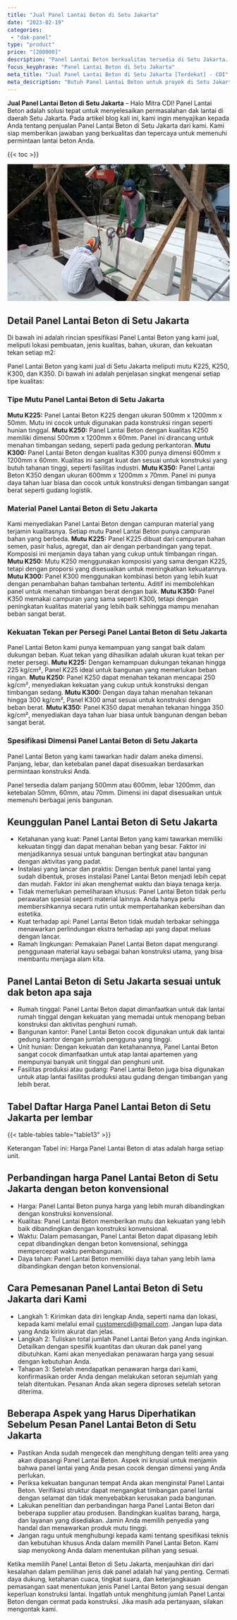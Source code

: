 ```yaml
---
title: "Jual Panel Lantai Beton di Setu Jakarta"
date: "2023-02-19"
categories:
 - "dak-panel"
type: "product"
price: "[200000]"
description: "Panel Lantai Beton berkualitas tersedia di Setu Jakarta. Solusi ideal untuk proyek konstruksi dengan standar terbaik, Panel Lantai Beton memberikan ketahanan optimal untuk lantai dak. Konsultasi gratis."
focus_keyphrase: "Panel Lantai Beton di Setu Jakarta"
meta_title: "Jual Panel Lantai Beton di Setu Jakarta [Terdekat] - CDI"
meta_description: "Butuh Panel Lantai Beton untuk proyek di Setu Jakarta?. Tersedia Panel Lantai Beton premium untuk proyek konstruksi. Harga terbaik hanya di sini."
---
```


**Jual Panel Lantai Beton di Setu Jakarta** – Halo Mitra CDI! Panel Lantai Beton adalah solusi tepat untuk menyelesaikan permasalahan dak lantai di daerah Setu Jakarta. Pada artikel blog kali ini, kami ingin menyajikan kepada Anda tentang penjualan Panel Lantai Beton di Setu Jakarta dari kami. Kami siap memberikan jawaban yang berkualitas dan tepercaya untuk memenuhi permintaan lantai beton Anda.

{{< toc >}}

![Jual Panel Lantai Beton di Setu Jakarta](/images/dak-panel/dak-panel-10.jpg)

## Detail Panel Lantai Beton di Setu Jakarta

Di bawah ini adalah rincian spesifikasi Panel Lantai Beton yang kami jual, meliputi lokasi pembuatan, jenis kualitas, bahan, ukuran, dan kekuatan tekan setiap m2:

Panel Lantai Beton yang kami jual di Setu Jakarta meliputi mutu K225, K250, K300, dan K350. Di bawah ini adalah penjelasan singkat mengenai setiap tipe kualitas:

### Tipe Mutu Panel Lantai Beton di Setu Jakarta

**Mutu K225:** Panel Lantai Beton K225 dengan ukuran 500mm x 1200mm x 50mm. Mutu ini cocok untuk digunakan pada konstruksi ringan seperti hunian tinggal.
**Mutu K250:** Panel Lantai Beton dengan kualitas K250 memiliki dimensi 500mm x 1200mm x 60mm. Panel ini dirancang untuk menahan timbangan sedang, seperti pada gedung perkantoran.
**Mutu K300:** Panel Lantai Beton dengan kualitas K300 punya dimensi 600mm x 1200mm x 60mm. Kualitas ini sangat kuat dan sesuai untuk konstruksi yang butuh tahanan tinggi, seperti fasilitas industri.
**Mutu K350:** Panel Lantai Beton K350 dengan ukuran 600mm x 1200mm x 70mm. Panel ini punya daya tahan luar biasa dan cocok untuk konstruksi dengan timbangan sangat berat seperti gudang logistik.

### Material Panel Lantai Beton di Setu Jakarta

Kami menyediakan Panel Lantai Beton dengan campuran material yang terjamin kualitasnya. Setiap mutu Panel Lantai Beton punya campuran bahan yang berbeda.
**Mutu K225:** Panel K225 dibuat dari campuran bahan semen, pasir halus, agregat, dan air dengan perbandingan yang tepat. Komposisi ini menjamin daya tahan yang cukup untuk timbangan ringan.
**Mutu K250:** Mutu K250 menggunakan komposisi yang sama dengan K225, tetapi dengan proporsi yang disesuaikan untuk meningkatkan kekuatannya.
**Mutu K300:** Panel K300 menggunakan kombinasi beton yang lebih kuat dengan penambahan bahan tambahan tertentu. Aditif ini membolehkan panel untuk menahan timbangan berat dengan baik.
**Mutu K350:** Panel K350 memakai campuran yang sama seperti K300, tetapi dengan peningkatan kualitas material yang lebih baik sehingga mampu menahan beban sangat berat.

### Kekuatan Tekan per Persegi Panel Lantai Beton di Setu Jakarta

Panel Lantai Beton kami punya kemampuan yang sangat baik dalam dukungan beban. Kuat tekan yang dihasilkan adalah ukuran kuat tekan per meter persegi.
**Mutu K225:** Dengan kemampuan dukungan tekanan hingga 225 kg/cm², Panel K225 ideal untuk bangunan yang memerlukan beban ringan.
**Mutu K250:** Panel K250 dapat menahan tekanan mencapai 250 kg/cm², menyediakan kekuatan yang cukup untuk konstruksi dengan timbangan sedang.
**Mutu K300:** Dengan daya tahan menahan tekanan hingga 300 kg/cm², Panel K300 amat sesuai untuk konstruksi dengan beban berat.
**Mutu K350:** Panel K350 dapat menahan tekanan hingga 350 kg/cm², menyediakan daya tahan luar biasa untuk bangunan dengan beban sangat berat.

### Spesifikasi Dimensi Panel Lantai Beton di Setu Jakarta

Panel Lantai Beton yang kami tawarkan hadir dalam aneka dimensi. Panjang, lebar, dan ketebalan panel dapat disesuaikan berdasarkan permintaan konstruksi Anda.

Panel tersedia dalam panjang 500mm atau 600mm, lebar 1200mm, dan ketebalan 50mm, 60mm, atau 70mm. Dimensi ini dapat disesuaikan untuk memenuhi berbagai jenis bangunan.

## Keunggulan Panel Lantai Beton di Setu Jakarta

*   Ketahanan yang kuat: Panel Lantai Beton yang kami tawarkan memiliki kekuatan tinggi dan dapat menahan beban yang besar. Faktor ini menjadikannya sesuai untuk bangunan bertingkat atau bangunan dengan aktivitas yang padat.
*   Instalasi yang lancar dan praktis: Dengan bentuk panel lantai yang sudah dibentuk, proses instalasi Panel Lantai Beton menjadi lebih cepat dan mudah. Faktor ini akan menghemat waktu dan biaya tenaga kerja.
*   Tidak memerlukan pemeliharaan khusus: Panel Lantai Beton tidak perlu perawatan spesial seperti material lainnya. Anda hanya perlu membersihkannya secara rutin untuk mempertahankan kebersihan dan estetika.
*   Kuat terhadap api: Panel Lantai Beton tidak mudah terbakar sehingga menawarkan perlindungan ekstra terhadap api yang dapat meluas dengan lancar.
*   Ramah lingkungan: Pemakaian Panel Lantai Beton dapat mengurangi penggunaan material kayu sebagai bahan konstruksi utama, yang bisa membantu menjaga alam kita.

## Panel Lantai Beton di Setu Jakarta sesuai untuk dak beton apa saja

*   Rumah tinggal: Panel Lantai Beton dapat dimanfaatkan untuk dak lantai rumah tinggal dengan kekuatan yang memadai untuk menopang beban konstruksi dan aktivitas penghuni rumah.
*   Bangunan kantor: Panel Lantai Beton cocok digunakan untuk dak lantai gedung kantor dengan jumlah pengguna yang tinggi.
*   Unit hunian: Dengan kekuatan dan ketahanannya, Panel Lantai Beton sangat cocok dimanfaatkan untuk atap lantai apartemen yang mempunyai banyak unit tinggal dan penghuni unit.
*   Fasilitas produksi atau gudang: Panel Lantai Beton juga bisa digunakan untuk atap lantai fasilitas produksi atau gudang dengan timbangan yang lebih berat.

## Tabel Daftar Harga Panel Lantai Beton di Setu Jakarta per lembar

{{< table-tables table="table13" >}}

Keterangan Tabel ini: Harga Panel Lantai Beton di atas adalah harga setiap unit.

## Perbandingan harga Panel Lantai Beton di Setu Jakarta dengan beton konvensional

*   Harga: Panel Lantai Beton punya harga yang lebih murah dibandingkan dengan konstruksi konvensional.
*   Kualitas: Panel Lantai Beton memberikan mutu dan kekuatan yang lebih baik dibandingkan dengan konstruksi konvensional.
*   Waktu: Dalam pemasangan, Panel Lantai Beton dapat dipasang lebih cepat dibandingkan dengan beton konvensional, sehingga mempercepat waktu pembangunan.
*   Daya tahan: Panel Lantai Beton memiliki daya tahan yang lebih lama dibandingkan dengan beton konvensional.

## Cara Pemesanan Panel Lantai Beton di Setu Jakarta dari Kami

*   Langkah 1: Kirimkan data diri lengkap Anda, seperti nama dan lokasi, kepada kami melalui email customercdi@gmail.com. Jangan lupa data yang Anda kirim akurat dan jelas.
*   Langkah 2: Tuliskan total jumlah Panel Lantai Beton yang Anda inginkan. Detailkan dengan spesifik kuantitas dan ukuran dak panel yang dibutuhkan. Kami akan menyediakan penawaran harga yang sesuai dengan kebutuhan Anda.
*   Tahapan 3: Setelah mendapatkan penawaran harga dari kami, konfirmasikan order Anda dengan melakukan setoran sejumlah yang telah ditentukan. Pesanan Anda akan segera diproses setelah setoran diterima.

## Beberapa Aspek yang Harus Diperhatikan Sebelum Pesan Panel Lantai Beton di Setu Jakarta

*   Pastikan Anda sudah mengecek dan menghitung dengan teliti area yang akan dipasangi Panel Lantai Beton. Aspek ini krusial untuk menjamin bahwa panel lantai yang Anda pesan cocok dengan dimensi yang Anda perlukan.
*   Periksa kekuatan bangunan tempat Anda akan menginstal Panel Lantai Beton. Verifikasi struktur dapat mengangkat timbangan panel lantai dengan selamat dan tidak menyebabkan kerusakan pada bangunan.
*   Lakukan penelitian dan perbandingan harga Panel Lantai Beton dari beberapa supplier atau produsen. Bandingkan kualitas barang, harga, dan layanan yang disediakan. Jamin Anda memilih penyedia yang handal dan menawarkan produk mutu tinggi.
*   Jangan ragu untuk menghubungi kepada kami tentang spesifikasi teknis dan kebutuhan khusus Anda dalam memilih Panel Lantai Beton. Kami siap menyokong Anda dalam menentukan pilihan yang sesuai.

Ketika memilih Panel Lantai Beton di Setu Jakarta, menjauhkan diri dari kesalahan dalam pemilihan jenis dak panel adalah hal yang penting. Cermati daya dukung, ketahanan cuaca, tingkat suara, dan keterjangkauan pemasangan saat menentukan jenis Panel Lantai Beton yang sesuai dengan keperluan konstruksi lantai. Ingatlah untuk menghitung jumlah Panel Lantai Beton dengan cermat pada konstruksi. Jika masih ada pertanyaan, silakan mengontak kami.